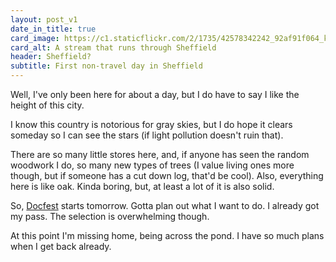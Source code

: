 ```yaml
---
layout: post_v1
date_in_title: true
card_image: https://c1.staticflickr.com/2/1735/42578342242_92af91f064_k.jpg
card_alt: A stream that runs through Sheffield
header: Sheffield?
subtitle: First non-travel day in Sheffield
---
```



Well, I've only been here for about a day, but I do have to say I like the height of this city.
      

I know this country is notorious for gray skies, but I do hope it clears someday so I can see the stars (if light pollution doesn't ruin that).
      

There are so many little stores here, and, if anyone has seen the random woodwork I do, so many new types of trees (I value living ones more though, but if someone has a cut down log, that'd be cool). Also, everything here is like oak. Kinda boring, but, at least a lot of it is also solid.
      

So, <a href="https://sheffdocfest.com/" target="_blank">Docfest</a> starts tomorrow. Gotta plan out what I want to do. I already got my pass. The selection is overwhelming though.
      

At this point I'm missing home, being across the pond. I have so much plans when I get back already.
      





